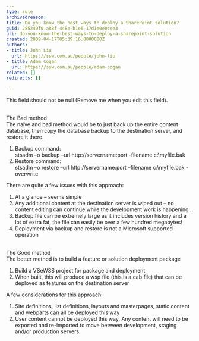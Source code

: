 ```yaml
---
type: rule
archivedreason: 
title: Do you know the best ways to deploy a SharePoint solution?
guid: 285249f0-a88f-448e-b1e6-17d1e0e0cee3
uri: do-you-know-the-best-ways-to-deploy-a-sharepoint-solution
created: 2009-04-17T05:39:16.0000000Z
authors:
- title: John Liu
  url: https://ssw.com.au/people/john-liu
- title: Adam Cogan
  url: https://ssw.com.au/people/adam-cogan
related: []
redirects: []

---
```



This field should not be null (Remove me when you edit this field).
<br><excerpt class='endintro'></excerpt><br>
<p>The Bad method <br>The naïve and bad method would be to just back up the entire content database, then copy the database backup to the destination server, and restore it there. </p>
<ol>
<li>Backup command&#58; <br>stsadm –o backup –url http&#58;//servername&#58;port -filename c&#58;\myfile.bak </li>
<li>Restore command&#58; <br>stsadm –o restore –url http&#58;//servername&#58;port –filename c&#58;\myfile.bak -overwrite</li></ol>
<p>There are quite a few issues with this approach&#58; </p>
<ol>
<li>At a glance – seems simple </li>
<li>Any additional content at the destination server is wiped out – no content editing can continue while the development work is happening… </li>
<li>Backup file can be extremely large as it includes version history and a lot of extra fat, the file can easily be over a few hundred megabytes! </li>
<li>Deployment via backup and restore is not a Microsoft supported operation</li></ol>
<p><br>The Good method <br>The better method is to build a feature or solution deployment package </p>
<ol>
<li>Build a&#160;VSeWSS project for package and deployment </li>
<li>When built, this will produce a&#160;wsp file (this is a cab file) that can be deployed as features on the destination server </li></ol>
<p>A few considerations for this approach&#58;&#160;</p>
<ol>
<li>Site definitions, list definitions, layouts and masterpages, static content and webparts can all be deployed this way </li>
<li>User content cannot be deployed this way. Any content will need to be exported and re-imported to move between development, staging and/or production servers. </li></ol>


